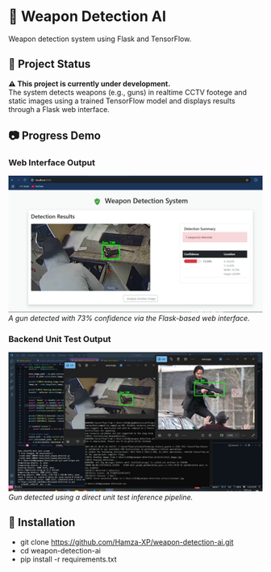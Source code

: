 # 🔫 Weapon Detection AI
Weapon detection system using Flask and TensorFlow.

## 🚧 Project Status
**⚠️ This project is currently under development.**  
The system detects weapons (e.g., guns) in realtime CCTV footege and static images using a trained TensorFlow model and displays results through a Flask web interface.

## 📷 Progress Demo
### Web Interface Output
![weapon-detection-ai](utils/demo.PNG)  
*A gun detected with 73% confidence via the Flask-based web interface.*

### Backend Unit Test Output
![weapon-detection-ai](utils/unit-test-result.jpg)  
*Gun detected using a direct unit test inference pipeline.*

## 🚀 Installation
- git clone https://github.com/Hamza-XP/weapon-detection-ai.git
- cd weapon-detection-ai
- pip install -r requirements.txt
